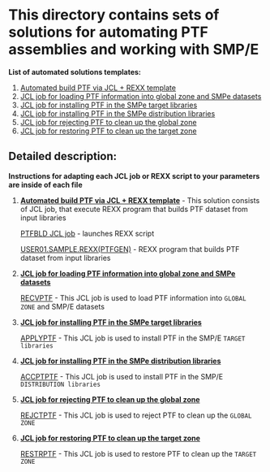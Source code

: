 # This directory contains sets of solutions for automating PTF assemblies and working with SMP/E

**List of automated solutions templates:**
1. [Automated build PTF via JCL + REXX template](https://git.icdc.io/global-repository-for-mainframe-developers/zos-system-operating/-/tree/master/SMPe/Automated%20build%20PTF%20via%20JCL%20%2B%20REXX%20template)
2. [JCL job for loading PTF information into global zone and SMPe datasets](https://git.icdc.io/global-repository-for-mainframe-developers/zos-system-operating/-/blob/master/SMPe/JCL%20job%20for%20loading%20PTF%20information%20into%20global%20zone%20and%20SMPe%20datasets/RECVPTF)
3. [JCL job for installing PTF in the SMPe target libraries](https://git.icdc.io/global-repository-for-mainframe-developers/zos-system-operating/-/blob/master/SMPe/JCL%20job%20for%20installing%20PTF%20in%20the%20SMPe%20target%20libraries/APPLYPTF)
4. [JCL job for installing PTF in the SMPe distribution libraries](https://git.icdc.io/global-repository-for-mainframe-developers/zos-system-operating/-/blob/master/SMPe/JCL%20job%20for%20installing%20PTF%20in%20the%20SMPe%20distribution%20libraries/ACCPTPTF)
5. [JCL job for rejecting PTF to clean up the global zone](https://git.icdc.io/global-repository-for-mainframe-developers/zos-system-operating/-/blob/master/SMPe/JCL%20job%20for%20rejecting%20PTF%20to%20clean%20up%20the%20global%20zone/REJCTPTF)
6. [JCL job for restoring PTF to clean up the target zone](https://git.icdc.io/global-repository-for-mainframe-developers/zos-system-operating/-/blob/master/SMPe/JCL%20job%20for%20restoring%20PTF%20to%20clean%20up%20the%20target%20zone/RESTRPTF)
 
## Detailed description:

**Instructions for adapting each JCL job or REXX script to your parameters are inside of each file**
1. [**Automated build PTF via JCL + REXX template**](https://git.icdc.io/global-repository-for-mainframe-developers/zos-system-operating/-/tree/master/SMPe/Automated%20build%20PTF%20via%20JCL%20%2B%20REXX%20template) - This solution consists of JCL job, that execute REXX program that builds PTF dataset from input libraries

     [PTFBLD JCL job](https://git.icdc.io/global-repository-for-mainframe-developers/zos-system-operating/-/blob/master/SMPe/Automated%20build%20PTF%20via%20JCL%20+%20REXX%20template/PTFBLD) - launches REXX script

     [USER01.SAMPLE.REXX(PTFGEN)](https://git.icdc.io/global-repository-for-mainframe-developers/zos-system-operating/-/blob/master/SMPe/Automated%20build%20PTF%20via%20JCL%20+%20REXX%20template/USER01.SAMPLE.REXX/PTFGEN) - REXX program that builds PTF dataset from input libraries

2. [**JCL job for loading PTF information into global zone and SMPe datasets**](https://git.icdc.io/global-repository-for-mainframe-developers/zos-system-operating/-/blob/master/SMPe/JCL%20job%20for%20loading%20PTF%20information%20into%20global%20zone%20and%20SMPe%20datasets/RECVPTF)

     [RECVPTF](https://git.icdc.io/global-repository-for-mainframe-developers/zos-system-operating/-/blob/master/SMPe/JCL%20job%20for%20loading%20PTF%20information%20into%20global%20zone%20and%20SMPe%20datasets/RECVPTF) - This JCL job is used to load PTF information into `GLOBAL ZONE` and SMP/E datasets

3. [**JCL job for installing PTF in the SMPe target libraries**](https://git.icdc.io/global-repository-for-mainframe-developers/zos-system-operating/-/blob/master/SMPe/JCL%20job%20for%20installing%20PTF%20in%20the%20SMPe%20target%20libraries/APPLYPTF)

     [APPLYPTF](https://git.icdc.io/global-repository-for-mainframe-developers/zos-system-operating/-/blob/master/SMPe/JCL%20job%20for%20installing%20PTF%20in%20the%20SMPe%20target%20libraries/APPLYPTF) - This JCL job is used to install PTF in the SMP/E `TARGET libraries`

4. [**JCL job for installing PTF in the SMPe distribution libraries**](https://git.icdc.io/global-repository-for-mainframe-developers/zos-system-operating/-/blob/master/SMPe/JCL%20job%20for%20installing%20PTF%20in%20the%20SMPe%20distribution%20libraries/ACCPTPTF)

     [ACCPTPTF](https://git.icdc.io/global-repository-for-mainframe-developers/zos-system-operating/-/blob/master/SMPe/JCL%20job%20for%20installing%20PTF%20in%20the%20SMPe%20distribution%20libraries/ACCPTPTF) - This JCL job is used to install PTF in the SMP/E `DISTRIBUTION libraries`

5. [**JCL job for rejecting PTF to clean up the global zone**](https://git.icdc.io/global-repository-for-mainframe-developers/zos-system-operating/-/blob/master/SMPe/JCL%20job%20for%20rejecting%20PTF%20to%20clean%20up%20the%20global%20zone/REJCTPTF)

     [REJCTPTF](https://git.icdc.io/global-repository-for-mainframe-developers/zos-system-operating/-/blob/master/SMPe/JCL%20job%20for%20rejecting%20PTF%20to%20clean%20up%20the%20global%20zone/REJCTPTF) - This JCL job is used to reject PTF to clean up the `GLOBAL ZONE`
     
6. [**JCL job for restoring PTF to clean up the target zone**](https://git.icdc.io/global-repository-for-mainframe-developers/zos-system-operating/-/blob/master/SMPe/JCL%20job%20for%20restoring%20PTF%20to%20clean%20up%20the%20target%20zone/RESTRPTF)

     [RESTRPTF](https://git.icdc.io/global-repository-for-mainframe-developers/zos-system-operating/-/blob/master/SMPe/JCL%20job%20for%20restoring%20PTF%20to%20clean%20up%20the%20target%20zone/RESTRPTF) - This JCL job is used to restore PTF to clean up the `TARGET ZONE`



